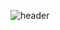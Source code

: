![header](https://capsule-render.vercel.app/api?type=Rounded&color=auto&height=200&section=header&text=HelloWorld!%20I'm&fontSize=30&animationtwinkling)
